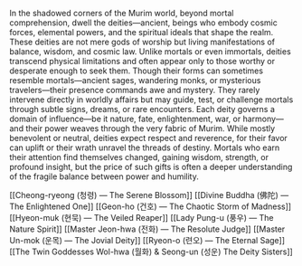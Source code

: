 In the shadowed corners of the Murim world, beyond mortal comprehension, dwell the deities—ancient, beings who embody cosmic forces, elemental powers, and the spiritual ideals that shape the realm. These deities are not mere gods of worship but living manifestations of balance, wisdom, and cosmic law. Unlike mortals or even immortals, deities transcend physical limitations and often appear only to those worthy or desperate enough to seek them.
Though their forms can sometimes resemble mortals—ancient sages, wandering monks, or mysterious travelers—their presence commands awe and mystery. They rarely intervene directly in worldly affairs but may guide, test, or challenge mortals through subtle signs, dreams, or rare encounters.
Each deity governs a domain of influence—be it nature, fate, enlightenment, war, or harmony—and their power weaves through the very fabric of Murim. While mostly benevolent or neutral, deities expect respect and reverence, for their favor can uplift or their wrath unravel the threads of destiny.
Mortals who earn their attention find themselves changed, gaining wisdom, strength, or profound insight, but the price of such gifts is often a deeper understanding of the fragile balance between power and humility.

[[Cheong-ryeong (청령) — The Serene Blossom]]
[[Divine Buddha (佛陀) — The Enlightened One]]
[[Geon-ho (건호) — The Chaotic Storm of Madness]]
[[Hyeon-muk (현묵) — The Veiled Reaper]]
[[Lady Pung-u (풍우) — The Nature Spirit]]
[[Master Jeon-hwa (전화) — The Resolute Judge]]
[[Master Un-mok (운목) — The Jovial Deity]]
[[Ryeon-o (련오) — The Eternal Sage]]
[[The Twin Goddesses Wol-hwa (월화) & Seong-un (성운) The Deity Sisters]]
